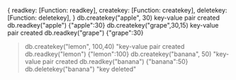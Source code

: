{
readkey: [Function: readkey],
createkey: [Function: createkey],
deletekey: [Function: deletekey],
}
db.createkey("apple", 30)
key-value pair created
 db.readkey("apple")
{"apple":30}
 db.createkey("grape",30,15)
key-value pair created
 db.readkey("grape")
{"grape":30}
> db.createkey("lemon", 100,40)
"key-value pair created
 db.readkey("lemon")
{"lemon":100}
> db.createkey("banana", 50)
"key-value pair created
 db.readkey("banana")
{"banana":50}
> db.deletekey("banana")
"key deleted"
